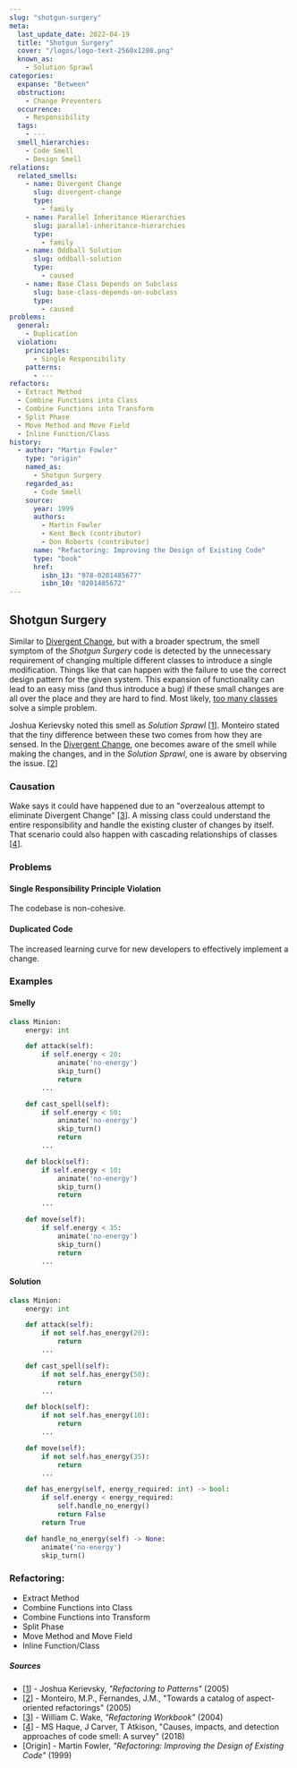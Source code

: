```yaml
---
slug: "shotgun-surgery"
meta:
  last_update_date: 2022-04-19
  title: "Shotgun Surgery"
  cover: "/logos/logo-text-2560x1280.png"
  known_as:
    - Solution Sprawl
categories:
  expanse: "Between"
  obstruction:
    - Change Preventers
  occurrence:
    - Responsibility
  tags:
    - ---
  smell_hierarchies:
    - Code Smell
    - Design Smell
relations:
  related_smells:
    - name: Divergent Change
      slug: divergent-change
      type:
        - family
    - name: Parallel Inheritance Hierarchies
      slug: parallel-inheritance-hierarchies
      type:
        - family
    - name: Oddball Solution
      slug: oddball-solution
      type:
        - caused
    - name: Base Class Depends on Subclass
      slug: base-class-depends-on-subclass
      type:
        - caused
problems:
  general:
    - Duplication
  violation:
    principles:
      - Single Responsibility
    patterns:
      - ---
refactors:
  - Extract Method
  - Combine Functions into Class
  - Combine Functions into Transform
  - Split Phase
  - Move Method and Move Field
  - Inline Function/Class
history:
  - author: "Martin Fowler"
    type: "origin"
    named_as:
      - Shotgun Surgery
    regarded_as:
      - Code Smell
    source:
      year: 1999
      authors:
        - Martin Fowler
        - Kent Beck (contributor)
        - Don Roberts (contributor)
      name: "Refactoring: Improving the Design of Existing Code"
      type: "book"
      href:
        isbn_13: "978-0201485677"
        isbn_10: "0201485672"
---
```


## Shotgun Surgery

Similar to [Divergent Change](./divergent-change.md), but with a broader spectrum, the smell symptom of the _Shotgun Surgery_ code is detected by the unnecessary requirement of changing multiple different classes to introduce a single modification. Things like that can happen with the failure to use the correct design pattern for the given system. This expansion of functionality can lead to an easy miss (and thus introduce a bug) if these small changes are all over the place and they are hard to find. Most likely, [too many classes](./oddball-solution.md) solve a simple problem.

Joshua Kerievsky noted this smell as _Solution Sprawl_ [[1](#sources)]. Monteiro stated that the tiny difference between these two comes from how they are sensed. In the [Divergent Change](./divergent-change.md), one becomes aware of the smell while making the changes, and in the _Solution Sprawl_, one is aware by observing the issue. [[2](#sources)]

### Causation

Wake says it could have happened due to an "overzealous attempt to eliminate Divergent Change" [[3](#sources)]. A missing class could understand the entire responsibility and handle the existing cluster of changes by itself. That scenario could also happen with cascading relationships of classes [[4](#sources)].

### Problems

#### **Single Responsibility Principle Violation**

The codebase is non-cohesive.

#### **Duplicated Code**

The increased learning curve for new developers to effectively implement a change.

### Examples

<div class="example-block">

#### Smelly

```py
class Minion:
    energy: int

    def attack(self):
        if self.energy < 20:
            animate('no-energy')
            skip_turn()
            return
        ...

    def cast_spell(self):
        if self.energy < 50:
            animate('no-energy')
            skip_turn()
            return
        ...

    def block(self):
        if self.energy < 10:
            animate('no-energy')
            skip_turn()
            return
        ...

    def move(self):
        if self.energy < 35:
            animate('no-energy')
            skip_turn()
            return
        ...
```

#### Solution

```py
class Minion:
    energy: int

    def attack(self):
        if not self.has_energy(20):
            return
        ...

    def cast_spell(self):
        if not self.has_energy(50):
            return
        ...

    def block(self):
        if not self.has_energy(10):
            return
        ...

    def move(self):
        if not self.has_energy(35):
            return
        ...

    def has_energy(self, energy_required: int) -> bool:
        if self.energy < energy_required:
            self.handle_no_energy()
            return False
        return True

    def handle_no_energy(self) -> None:
        animate('no-energy')
        skip_turn()

```

</div>

### Refactoring:

- Extract Method
- Combine Functions into Class
- Combine Functions into Transform
- Split Phase
- Move Method and Move Field
- Inline Function/Class

##### Sources

- [[1](#sources)] - Joshua Kerievsky, _"Refactoring to Patterns"_ (2005)
- [[2](#sources)] - Monteiro, M.P., Fernandes, J.M., "Towards a catalog of aspect-oriented refactorings" (2005)
- [[3](#sources)] - William C. Wake, _"Refactoring Workbook"_ (2004)
- [[4](#sources)] - MS Haque, J Carver, T Atkison, "Causes, impacts, and detection approaches of code smell: A survey" (2018)
- [Origin] - Martin Fowler, _"Refactoring: Improving the Design of Existing Code"_ (1999)
